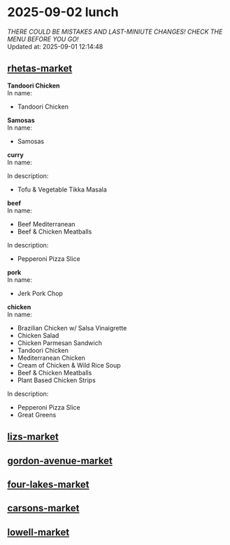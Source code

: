 # 2025-09-02 lunch  
*THERE COULD BE MISTAKES AND LAST-MINIUTE CHANGES! CHECK THE MENU BEFORE YOU GO!*  
Updated at: 2025-09-01 12:14:48  
## [rhetas-market](https://wisc-housingdining.nutrislice.com/menu/rhetas-market/lunch/2025-09-02)  
**Tandoori Chicken**  
In name:   
 - Tandoori Chicken  
  
**Samosas**  
In name:   
 - Samosas  
  
**curry**  
In name:   
  
In description:   
 - Tofu & Vegetable Tikka Masala  
  
**beef**  
In name:   
 - Beef Mediterranean  
 - Beef & Chicken Meatballs  
  
In description:   
 - Pepperoni Pizza Slice  
  
**pork**  
In name:   
 - Jerk Pork Chop  
  
**chicken**  
In name:   
 - Brazilian Chicken w/ Salsa Vinaigrette  
 - Chicken Salad  
 - Chicken Parmesan Sandwich  
 - Tandoori Chicken  
 - Mediterranean Chicken  
 - Cream of Chicken & Wild Rice Soup  
 - Beef & Chicken Meatballs  
 - Plant Based Chicken Strips  
  
In description:   
 - Pepperoni Pizza Slice  
 - Great Greens  
  
## [lizs-market](https://wisc-housingdining.nutrislice.com/menu/lizs-market/lunch/2025-09-02)  
## [gordon-avenue-market](https://wisc-housingdining.nutrislice.com/menu/gordon-avenue-market/lunch/2025-09-02)  
## [four-lakes-market](https://wisc-housingdining.nutrislice.com/menu/four-lakes-market/lunch/2025-09-02)  
## [carsons-market](https://wisc-housingdining.nutrislice.com/menu/carsons-market/lunch/2025-09-02)  
## [lowell-market](https://wisc-housingdining.nutrislice.com/menu/lowell-market/lunch/2025-09-02)  
  
